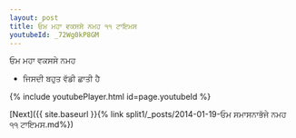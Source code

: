 ```yaml
---
layout: post
title: ਓਮ ਮਹਾ ਵਕਸਸੇ ਨਮਹ ੧੧ ਟਾਇਮਸ
youtubeId: _72Wg0kP8GM
---
```

 
 
 ਓਮ ਮਹਾ ਵਕਸਸੇ ਨਮਹ  
 
 -  ਜਿਸਦੀ ਬਹੁਤ ਵੱਡੀ ਛਾਤੀ ਹੈ 
 
  
 
  
 
 
 
 
 
 


{% include youtubePlayer.html id=page.youtubeId %}
 
[Next]({{ site.baseurl }}{% link  split1/_posts/2014-01-19-ਓਮ ਸਮਾਸਨਾਭੱਜੇ ਨਮਹ ੧੧ ਟਾਇਮਸ.md%})
 
